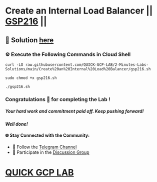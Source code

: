 # Create an Internal Load Balancer || [GSP216](https://www.cloudskillsboost.google/focuses/1250?parent=catalog) ||

## 🔑 Solution [here]()

### ⚙️ Execute the Following Commands in Cloud Shell

```
curl -LO raw.githubusercontent.com/QUICK-GCP-LAB/2-Minutes-Labs-Solutions/main/Create%20an%20Internal%20Load%20Balancer/gsp216.sh

sudo chmod +x gsp216.sh

./gsp216.sh
```

### Congratulations 🎉 for completing the Lab !

##### *Your hard work and commitment paid off. Keep pushing forward!*

#### *Well done!*

#### 🌐 **Stay Connected with the Community:**  
- 📢 Follow the [Telegram Channel](https://t.me/quickgcplab)  
- 💬 Participate in the [Discussion Group](https://t.me/quickgcplabchats)

# [QUICK GCP LAB](https://www.youtube.com/@quickgcplab)